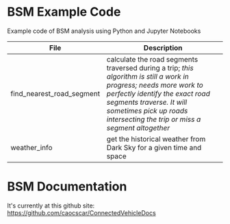 # BSM Example Code
Example code of BSM analysis using Python and Jupyter Notebooks

File|Description
---|---
find_nearest_road_segment|calculate the road segments traversed during a trip; *this algorithm is still a work in progress; needs more work to perfectly identify the exact road segments traverse. It will sometimes pick up roads intersecting the trip or miss a segment altogether*
weather_info|get the historical weather from Dark Sky for a given time and space

# BSM Documentation
It's currently at this github site: https://github.com/caocscar/ConnectedVehicleDocs
